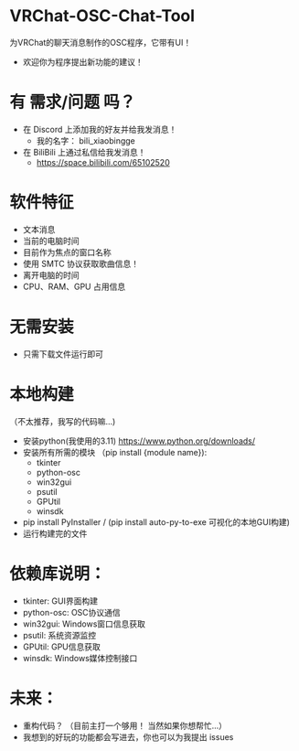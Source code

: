 # VRChat-OSC-Chat-Tool
为VRChat的聊天消息制作的OSC程序，它带有UI！
* 欢迎你为程序提出新功能的建议！


# 有 需求/问题 吗？
* 在 Discord 上添加我的好友并给我发消息！
  * 我的名字： bili_xiaobingge
* 在 BiliBili 上通过私信给我发消息！
  * https://space.bilibili.com/65102520

# 软件特征
* 文本消息
* 当前的电脑时间
* 目前作为焦点的窗口名称
* 使用 SMTC 协议获取歌曲信息！
* 离开电脑的时间
* CPU、RAM、GPU 占用信息

# 无需安装
* 只需下载文件运行即可

# 本地构建
（不太推荐，我写的代码嘛...)
* 安装python(我使用的3.11) https://www.python.org/downloads/
* 安装所有所需的模块 （pip install {module name}):
  * tkinter
  * python-osc
  * win32gui
  * psutil
  * GPUtil
  * winsdk
* pip install PyInstaller / (pip install auto-py-to-exe 可视化的本地GUI构建)
* 运行构建完的文件

# 依赖库说明：
* tkinter: GUI界面构建
* python-osc: OSC协议通信
* win32gui: Windows窗口信息获取
* psutil: 系统资源监控
* GPUtil: GPU信息获取
* winsdk: Windows媒体控制接口

# 未来：
* 重构代码？ （目前主打一个够用！ 当然如果你想帮忙...）
* 我想到的好玩的功能都会写进去，你也可以为我提出 issues
